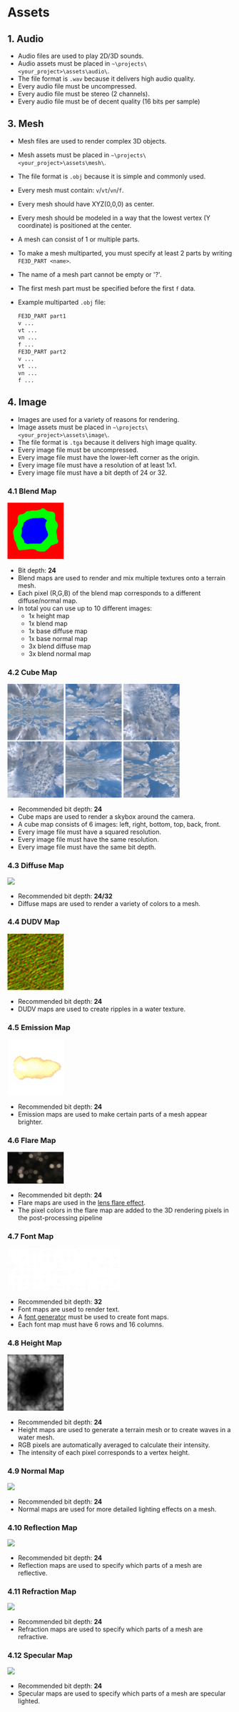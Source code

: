 # Assets

## 1. Audio

- Audio files are used to play 2D/3D sounds.
- Audio assets must be placed in `~\projects\<your_project>\assets\audio\`.
- The file format is `.wav` because it delivers high audio quality.
- Every audio file must be uncompressed.
- Every audio file must be stereo (2 channels).
- Every audio file must be of decent quality (16 bits per sample)

## 3. Mesh

- Mesh files are used to render complex 3D objects.
- Mesh assets must be placed in `~\projects\<your_project>\assets\mesh\`.
- The file format is `.obj` because it is simple and commonly used.
- Every mesh must contain: `v`/`vt`/`vn`/`f`.
- Every mesh should have XYZ(0,0,0) as center.
- Every mesh should be modeled in a way that the lowest vertex (Y coordinate) is positioned at the center.
- A mesh can consist of 1 or multiple parts.
- To make a mesh multiparted, you must specify at least 2 parts by writing `FE3D_PART <name>`.
- The name of a mesh part cannot be empty or '?'.
- The first mesh part must be specified before the first `f` data.
- Example multiparted `.obj` file:

  ```text
  FE3D_PART part1
  v ...
  vt ...
  vn ...
  f ...
  FE3D_PART part2
  v ...
  vt ...
  vn ...
  f ...
  ```

## 4. Image

- Images are used for a variety of reasons for rendering.
- Image assets must be placed in `~\projects\<your_project>\assets\image\`.
- The file format is `.tga` because it delivers high image quality.
- Every image file must be uncompressed.
- Every image file must have the lower-left corner as the origin.
- Every image file must have a resolution of at least 1x1.
- Every image file must have a bit depth of 24 or 32.

### 4.1 Blend Map

<img src="../image/blend_map.png" width="25%"/>

- Bit depth: **24**
- Blend maps are used to render and mix multiple textures onto a terrain mesh.
- Each pixel (R,G,B) of the blend map corresponds to a different diffuse/normal map.
- In total you can use up to 10 different images:
  - 1x height map
  - 1x blend map
  - 1x base diffuse map
  - 1x base normal map
  - 3x blend diffuse map
  - 3x blend normal map

### 4.2 Cube Map

<img src="../image/skybox_left.png" width="25%"/>
<img src="../image/skybox_right.png" width="25%"/>
<img src="../image/skybox_bottom.png" width="25%"/>
<img src="../image/skybox_top.png" width="25%"/>
<img src="../image/skybox_back.png" width="25%"/>
<img src="../image/skybox_front.png" width="25%"/>

- Recommended bit depth: **24**
- Cube maps are used to render a skybox around the camera.
- A cube map consists of 6 images: left, right, bottom, top, back, front.
- Every image file must have a squared resolution.
- Every image file must have the same resolution.
- Every image file must have the same bit depth.

### 4.3 Diffuse Map

<img src="../image/diffuse_map.png" width="25%"/>

- Recommended bit depth: **24/32**
- Diffuse maps are used to render a variety of colors to a mesh.

### 4.4 DUDV Map

<img src="../image/dudv_map.png" width="25%"/>

- Recommended bit depth: **24**
- DUDV maps are used to create ripples in a water texture.

### 4.5 Emission Map

<img src="../image/emission_map.png" width="25%"/>

- Recommended bit depth: **24**
- Emission maps are used to make certain parts of a mesh appear brighter.

### 4.6 Flare Map

<img src="../image/flare_map.png" width="25%"/>

- Recommended bit depth: **24**
- Flare maps are used in the [lens flare effect](GRAPHICS.md).
- The pixel colors in the flare map are added to the 3D rendering pixels in the post-processing pipeline

### 4.7 Font Map

<img src="../image/font_map.png" width="50%"/>

- Recommended bit depth: **32**
- Font maps are used to render text.
- A [font generator](http://www.codehead.co.uk/cbfg/) must be used to create font maps.
- Each font map must have 6 rows and 16 columns.

### 4.8 Height Map

<img src="../image/height_map.png" width="25%"/>

- Recommended bit depth: **24**
- Height maps are used to generate a terrain mesh or to create waves in a water mesh.
- RGB pixels are automatically averaged to calculate their intensity.
- The intensity of each pixel corresponds to a vertex height.

### 4.9 Normal Map

<img src="../image/normal_map.png" width="25%"/>

- Recommended bit depth: **24**
- Normal maps are used for more detailed lighting effects on a mesh.

### 4.10 Reflection Map

<img src="../image/reflection_map.png" width="25%"/>

- Recommended bit depth: **24**
- Reflection maps are used to specify which parts of a mesh are reflective.

### 4.11 Refraction Map

<img src="../image/refraction_map.png" width="25%"/>

- Recommended bit depth: **24**
- Refraction maps are used to specify which parts of a mesh are refractive.

### 4.12 Specular Map

<img src="../image/specular_map.png" width="25%"/>

- Recommended bit depth: **24**
- Specular maps are used to specify which parts of a mesh are specular lighted.
